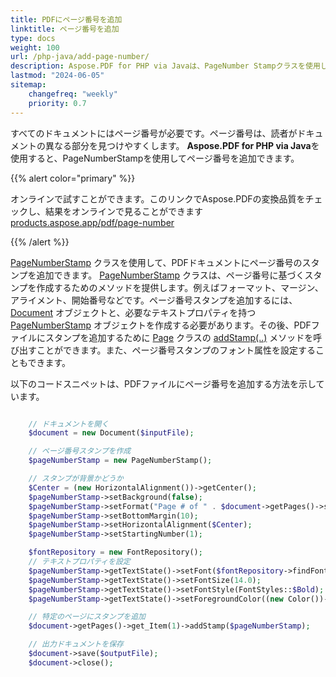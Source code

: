 ```yaml
---
title: PDFにページ番号を追加
linktitle: ページ番号を追加
type: docs
weight: 100
url: /php-java/add-page-number/
description: Aspose.PDF for PHP via Javaは、PageNumber Stampクラスを使用してPDFファイルにページ番号のスタンプを追加できます。
lastmod: "2024-06-05"
sitemap:
    changefreq: "weekly"
    priority: 0.7
---
```


すべてのドキュメントにはページ番号が必要です。ページ番号は、読者がドキュメントの異なる部分を見つけやすくします。
**Aspose.PDF for PHP via Java**を使用すると、PageNumberStampを使用してページ番号を追加できます。

{{% alert color="primary" %}}

オンラインで試すことができます。このリンクでAspose.PDFの変換品質をチェックし、結果をオンラインで見ることができます [products.aspose.app/pdf/page-number](https://products.aspose.app/pdf/page-number)

{{% /alert %}}

[PageNumberStamp](https://reference.aspose.com/pdf/java/com.aspose.pdf/PageNumberStamp) クラスを使用して、PDFドキュメントにページ番号のスタンプを追加できます。
 [PageNumberStamp](https://reference.aspose.com/pdf/java/com.aspose.pdf/PageNumberStamp) クラスは、ページ番号に基づくスタンプを作成するためのメソッドを提供します。例えばフォーマット、マージン、アライメント、開始番号などです。ページ番号スタンプを追加するには、[Document](https://reference.aspose.com/pdf/java/com.aspose.pdf/Document) オブジェクトと、必要なテキストプロパティを持つ [PageNumberStamp](https://reference.aspose.com/pdf/java/com.aspose.pdf/PageNumberStamp) オブジェクトを作成する必要があります。その後、PDFファイルにスタンプを追加するために [Page](https://reference.aspose.com/pdf/java/com.aspose.pdf/Page) クラスの [addStamp(..)](https://reference.aspose.com/pdf/java/com.aspose.pdf.Page#addStamp-com.aspose.pdf.Stamp-) メソッドを呼び出すことができます。また、ページ番号スタンプのフォント属性を設定することもできます。

以下のコードスニペットは、PDFファイルにページ番号を追加する方法を示しています。

```php

    // ドキュメントを開く
    $document = new Document($inputFile);

    // ページ番号スタンプを作成
    $pageNumberStamp = new PageNumberStamp();

    // スタンプが背景かどうか
    $Center = (new HorizontalAlignment())->getCenter();
    $pageNumberStamp->setBackground(false);
    $pageNumberStamp->setFormat("Page # of " . $document->getPages()->size());
    $pageNumberStamp->setBottomMargin(10);
    $pageNumberStamp->setHorizontalAlignment($Center);
    $pageNumberStamp->setStartingNumber(1);

    $fontRepository = new FontRepository();
    // テキストプロパティを設定
    $pageNumberStamp->getTextState()->setFont($fontRepository->findFont("Arial"));
    $pageNumberStamp->getTextState()->setFontSize(14.0);
    $pageNumberStamp->getTextState()->setFontStyle(FontStyles::$Bold);
    $pageNumberStamp->getTextState()->setForegroundColor((new Color())->getAqua());

    // 特定のページにスタンプを追加
    $document->getPages()->get_Item(1)->addStamp($pageNumberStamp);

    // 出力ドキュメントを保存
    $document->save($outputFile);
    $document->close();
```
